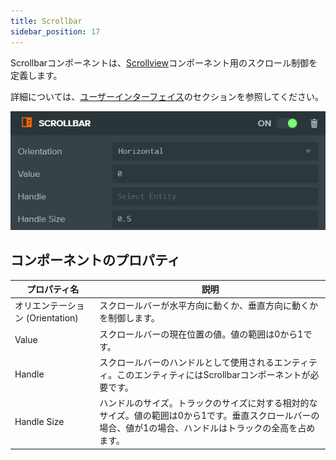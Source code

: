 ```yaml
---
title: Scrollbar
sidebar_position: 17
---
```


Scrollbarコンポーネントは、[Scrollview][1]コンポーネント用のスクロール制御を定義します。

詳細については、[ユーザーインターフェイス][2]のセクションを参照してください。

![Scrollbarコンポーネント][3]

## コンポーネントのプロパティ

| プロパティ名    | 説明 |
|-------------|-------------|
| オリエンテーション (Orientation) | スクロールバーが水平方向に動くか、垂直方向に動くかを制御します。 |
| Value       | スクロールバーの現在位置の値。値の範囲は0から1です。 |
| Handle      | スクロールバーのハンドルとして使用されるエンティティ。このエンティティにはScrollbarコンポーネントが必要です。 |
| Handle Size | ハンドルのサイズ。トラックのサイズに対する相対的なサイズ。値の範囲は0から1です。垂直スクロールバーの場合、値が1の場合、ハンドルはトラックの全高を占めます。 |

[1]: /user-manual/scenes/components/scrollview
[2]: /user-manual/user-interface
[3]: /images/user-manual/scenes/components/component-scrollbar.png
